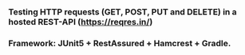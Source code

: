 ### Testing HTTP requests (GET, POST, PUT and DELETE) in a hosted REST-API (https://reqres.in/)
### Framework: JUnit5 + RestAssured + Hamcrest + Gradle. 
